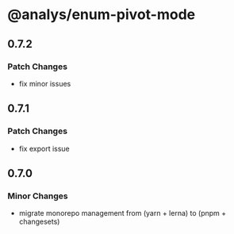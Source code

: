 # @analys/enum-pivot-mode

## 0.7.2

### Patch Changes

- fix minor issues

## 0.7.1

### Patch Changes

- fix export issue

## 0.7.0

### Minor Changes

- migrate monorepo management from (yarn + lerna) to (pnpm + changesets)
